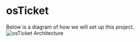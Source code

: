 # osTicket

Below is a diagram of how we will set up this project.
![osTicket Architecture](https://drive.google.com/file/d/1hQzMhcLD8OdMlKug-xwtbmBeE45C0xMw/view?usp=sharing)
